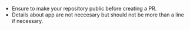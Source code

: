 * Ensure to make your repository public before creating a PR.
* Details about app are not neccesary but should not be more than a line if necessary.